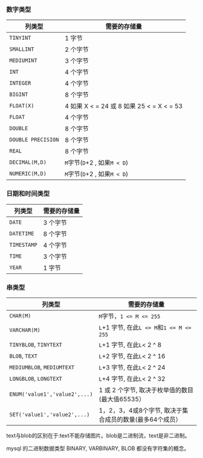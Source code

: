 ### 数字类型

| **列类型**         | **需要的存储量**                          |
| ------------------ | ----------------------------------------- |
| `TINYINT`          | 1 字节                                    |
| `SMALLINT`         | 2 个字节                                  |
| `MEDIUMINT`        | 3 个字节                                  |
| `INT`              | 4 个字节                                  |
| `INTEGER`          | 4 个字节                                  |
| `BIGINT`           | 8 个字节                                  |
| `FLOAT(X)`         | 4 如果 X < = 24 或 8 如果 25 < = X < = 53 |
| `FLOAT`            | 4 个字节                                  |
| `DOUBLE`           | 8 个字节                                  |
| `DOUBLE PRECISION` | 8 个字节                                  |
| `REAL`             | 8 个字节                                  |
| `DECIMAL(M,D)`     | `M`字节(`D`+2 , 如果`M < D`)              |
| `NUMERIC(M,D)`     | `M`字节(`D`+2 , 如果`M < D`)              |

###  日期和时间类型

| **列类型**  | **需要的存储量** |
| ----------- | ---------------- |
| `DATE`      | 3 个字节         |
| `DATETIME`  | 8 个字节         |
| `TIMESTAMP` | 4 个字节         |
| `TIME`      | 3 个字节         |
| `YEAR`      | 1 字节           |

###  串类型

| **列类型**                    | **需要的存储量**                                         |
| ----------------------------- | -------------------------------------------------------- |
| `CHAR(M)`                     | `M`字节，`1 <= M <= 255`                                 |
| `VARCHAR(M)`                  | `L`+1 字节, 在此`L <= M`和`1 <= M <= 255`                |
| `TINYBLOB`, `TINYTEXT`        | `L`+1 字节, 在此`L`< 2 ^ 8                               |
| `BLOB`, `TEXT`                | `L`+2 字节, 在此`L`< 2 ^ 16                              |
| `MEDIUMBLOB`, `MEDIUMTEXT`    | `L`+3 字节, 在此`L`< 2 ^ 24                              |
| `LONGBLOB`, `LONGTEXT`        | `L`+4 字节, 在此`L`< 2 ^ 32                              |
| `ENUM('value1','value2',...)` | 1 或 2 个字节, 取决于枚举值的数目(最大值65535）          |
| `SET('value1','value2',...)`  | 1，2，3，4或8个字节, 取决于集合成员的数量(最多64个成员） |

text与blob的区别在于:text不能存储图片。blob是二进制流，text是非二进制。

mysql 的二进制数据类型 BINARY, VARBINARY, BLOB 都没有字符集的概念。